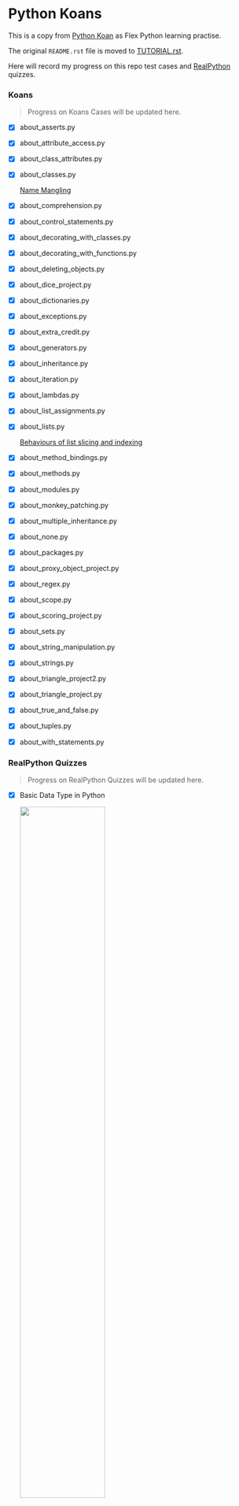 # Python Koans

This is a copy from [Python Koan](https://github.com/gregmalcolm/python_koans) as Flex Python learning practise.

The original `README.rst` file is moved to [TUTORIAL.rst](./TUTORIAL.rst).

Here will record my progress on this repo test cases and [RealPython](https://realpython.com/quizzes/) quizzes.

### Koans
> Progress on Koans Cases will be updated here.
- [x] about_asserts.py
- [x] about_attribute_access.py
- [x] about_class_attributes.py
- [x] about_classes.py
  
  [Name Mangling](./koans/about_classes.py#L34)
  
- [x] about_comprehension.py
- [x] about_control_statements.py
- [x] about_decorating_with_classes.py
- [x] about_decorating_with_functions.py
- [x] about_deleting_objects.py
- [x] about_dice_project.py
- [x] about_dictionaries.py
- [x] about_exceptions.py
- [x] about_extra_credit.py
- [x] about_generators.py
- [x] about_inheritance.py
- [x] about_iteration.py
- [x] about_lambdas.py
- [x] about_list_assignments.py
- [x] about_lists.py
  
  [Behaviours of list slicing and indexing](./koans/about_lists.py#54)
  
- [x] about_method_bindings.py
- [x] about_methods.py
- [x] about_modules.py
- [x] about_monkey_patching.py
- [x] about_multiple_inheritance.py
- [x] about_none.py
- [x] about_packages.py
- [x] about_proxy_object_project.py
- [x] about_regex.py
- [x] about_scope.py
- [x] about_scoring_project.py
- [x] about_sets.py
- [x] about_string_manipulation.py
- [x] about_strings.py
- [x] about_triangle_project2.py
- [x] about_triangle_project.py
- [x] about_true_and_false.py
- [x] about_tuples.py
- [x] about_with_statements.py

### RealPython Quizzes
> Progress on RealPython Quizzes will be updated here.
- [x] Basic Data Type in Python
    
  <img src="pics/basic_data_type.png" width="60%" />
  
- [x] How to run your Python Scripts
    
  <img src="pics/run_scripts.png" width="60%" />
  
- [x] HTTP Requests with `requests` Library
      
  <img src="pics/requests.png" width="60%" />
  
- [x] Python Concurrency
      
  <img src="pics/python_concurrency.png" width="60%" />
  
- [x] Python Conditional Statement
      
  <img src="pics/conditional_statements.png" width="60%" />
  
- [x] Python Dictionaries
      
  <img src="pics/python_dict.png" width="60%" />
  
- [x] Python Dictionary Iteration
      
  <img src="pics/python_dict_iteration.png" width="60%" />
  
- [x] Python Lambda Function
        
  <img src="pics/lambda_functions.png" width="60%" />
  
- [x] Python Lists and Tuples
        
  <img src="pics/list_tuple.png" width="60%" />
  
- [x] Python Operators and Expressions
        
  <img src="pics/operators_expressions.png" width="60%" />
  
- [x] Python Program Structure
        
  <img src="pics/program_structure.png" width="60%" />
  
- [x] Python Sets
        
  <img src="pics/python_sets.png" width="60%" />
  
- [x] Python Strings and Character Data
        
  <img src="pics/string_character_data.png" width="60%" />
  
- [x] Python Threading
        
  <img src="pics/python_threading.png" width="60%" />
  
- [x] Python Variables
        
  <img src="pics/python_vars.png" width="60%" />
  
- [x] Python `while` Loops
  
  <img src="pics/python_while.png" width="60%" />
  
- [x] Reading and Writing CSV Files in Python
        
  <img src="pics/read_write_csv.png" width="60%" />
  
- [x] Reading and Writing Files in Python
        
  <img src="pics/read_write_file.png" width="60%" />
  
- [x] Rounding Numbers in Python
        
  <img src="pics/rounding_number.png" width="60%" />
  
- [x] Splitting, Concatenating and Joining Strings in Python
      
  <img src="pics/split_concat_join_str.png" width="60%" />
  